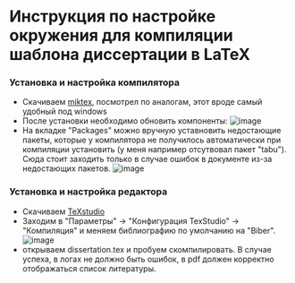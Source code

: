 # Инструкция по настройке окружения для компиляции шаблона диссертации в LaTeX

### Установка и настройка компилятора

- Скачиваем [miktex](https://miktex.org/download), посмотрел по аналогам, этот вроде самый удобный под windows
- После установки необходимо обновить компоненты:
  ![image](https://github.com/procudin/disser-template-setup/assets/20419403/68594348-8824-440a-b6ae-e009c30329e5)
- На вкладке "Packages" можно вручную уставновить недостающие пакеты, которые у компилятора не получилось автоматически при компиляции установить  (у меня например отсутвовал пакет "tabu"). Сюда стоит заходить только в случае ошибок в документе из-за недостающих пакетов.
![image](https://github.com/procudin/disser-template-setup/assets/20419403/31385796-7ddc-4eb7-bb43-54d6f8ff2cde)

### Установка и настройка редактора
- Скачиваем [TeXstudio](https://www.texstudio.org/)
- Заходим в "Параметры" -> "Конфигурация TexStudio" -> "Компиляция" и меняем библиографию по умолчанию на "Biber".
![image](https://github.com/procudin/disser-template-setup/assets/20419403/761c1a52-b598-4e97-91c9-eb7d26efb790)
- открываем dissertation.tex и пробуем скомпилировать. В случае успеха, в логах не должно быть ошибок, в pdf должен корректно отображаться список литературы.
